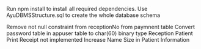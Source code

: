 Run npm install to install all required dependencies.
Use AyuDBMSStructure.sql to create the whole database schema

Remove not null constraint from receptionNo from paymnent table
Convert password table in appuser table to char(60) binary type
Reception Patient Print Receipt not implemented
Increase Name Size in Patient Information